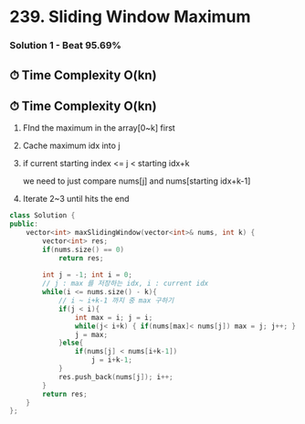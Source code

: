 # 239. Sliding Window Maximum


### Solution 1 - Beat 95.69%

## ⏱ Time Complexity O(kn)

## ⏱ Time Complexity O(kn)

1. FInd the maximum in the array[0~k] first

2. Cache maximum idx into j

3. if current starting index <= j < starting idx+k

    we need to just compare nums[j] and nums[starting idx+k-1]

4. Iterate 2~3 until hits the end

```cpp
class Solution {
public:
    vector<int> maxSlidingWindow(vector<int>& nums, int k) {
        vector<int> res;
        if(nums.size() == 0)
            return res;
        
        int j = -1; int i = 0;
        // j : max 를 저장하는 idx, i : current idx
        while(i <= nums.size() - k){
            // i ~ i+k-1 까지 중 max 구하기
            if(j < i){
                int max = i; j = i;
                while(j< i+k) { if(nums[max]< nums[j]) max = j; j++; }
                j = max; 
            }else{
                if(nums[j] < nums[i+k-1])
                    j = i+k-1;
            }
            res.push_back(nums[j]); i++;
        }
        return res;
    }
};
```